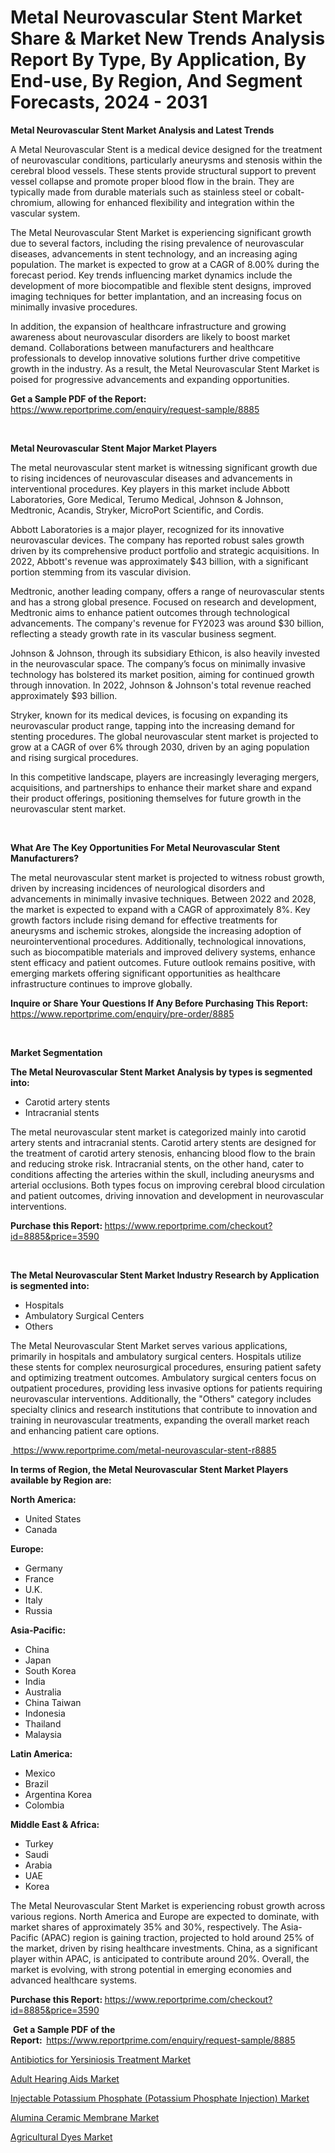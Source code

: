 <p><h1>Metal Neurovascular Stent Market Share & Market New Trends Analysis Report By Type, By Application, By End-use, By Region, And Segment Forecasts, 2024 - 2031</h1></p><p><strong>Metal Neurovascular Stent Market Analysis and Latest Trends</strong></p>
<p><p>A Metal Neurovascular Stent is a medical device designed for the treatment of neurovascular conditions, particularly aneurysms and stenosis within the cerebral blood vessels. These stents provide structural support to prevent vessel collapse and promote proper blood flow in the brain. They are typically made from durable materials such as stainless steel or cobalt-chromium, allowing for enhanced flexibility and integration within the vascular system.</p><p>The Metal Neurovascular Stent Market is experiencing significant growth due to several factors, including the rising prevalence of neurovascular diseases, advancements in stent technology, and an increasing aging population. The market is expected to grow at a CAGR of 8.00% during the forecast period. Key trends influencing market dynamics include the development of more biocompatible and flexible stent designs, improved imaging techniques for better implantation, and an increasing focus on minimally invasive procedures.</p><p>In addition, the expansion of healthcare infrastructure and growing awareness about neurovascular disorders are likely to boost market demand. Collaborations between manufacturers and healthcare professionals to develop innovative solutions further drive competitive growth in the industry. As a result, the Metal Neurovascular Stent Market is poised for progressive advancements and expanding opportunities.</p></p>
<p><strong>Get a Sample PDF of the Report:&nbsp;</strong> <a href="https://www.reportprime.com/enquiry/request-sample/8885?utm_campaign=1848&utm_medium=2&utm_source=Github&utm_content=ia&utm_term=28112024&utm_id=metal-neurovascular-stent">https://www.reportprime.com/enquiry/request-sample/8885</a></p>
<p>&nbsp;</p>
<p><strong>Metal Neurovascular Stent Major Market Players</strong></p>
<p><p>The metal neurovascular stent market is witnessing significant growth due to rising incidences of neurovascular diseases and advancements in interventional procedures. Key players in this market include Abbott Laboratories, Gore Medical, Terumo Medical, Johnson & Johnson, Medtronic, Acandis, Stryker, MicroPort Scientific, and Cordis.</p><p>Abbott Laboratories is a major player, recognized for its innovative neurovascular devices. The company has reported robust sales growth driven by its comprehensive product portfolio and strategic acquisitions. In 2022, Abbott's revenue was approximately $43 billion, with a significant portion stemming from its vascular division.</p><p>Medtronic, another leading company, offers a range of neurovascular stents and has a strong global presence. Focused on research and development, Medtronic aims to enhance patient outcomes through technological advancements. The company's revenue for FY2023 was around $30 billion, reflecting a steady growth rate in its vascular business segment.</p><p>Johnson & Johnson, through its subsidiary Ethicon, is also heavily invested in the neurovascular space. The company’s focus on minimally invasive technology has bolstered its market position, aiming for continued growth through innovation. In 2022, Johnson & Johnson's total revenue reached approximately $93 billion.</p><p>Stryker, known for its medical devices, is focusing on expanding its neurovascular product range, tapping into the increasing demand for stenting procedures. The global neurovascular stent market is projected to grow at a CAGR of over 6% through 2030, driven by an aging population and rising surgical procedures.</p><p>In this competitive landscape, players are increasingly leveraging mergers, acquisitions, and partnerships to enhance their market share and expand their product offerings, positioning themselves for future growth in the neurovascular stent market.</p></p>
<p>&nbsp;</p>
<p><strong>What Are The Key Opportunities For Metal Neurovascular Stent Manufacturers?</strong></p>
<p><p>The metal neurovascular stent market is projected to witness robust growth, driven by increasing incidences of neurological disorders and advancements in minimally invasive techniques. Between 2022 and 2028, the market is expected to expand with a CAGR of approximately 8%. Key growth factors include rising demand for effective treatments for aneurysms and ischemic strokes, alongside the increasing adoption of neurointerventional procedures. Additionally, technological innovations, such as biocompatible materials and improved delivery systems, enhance stent efficacy and patient outcomes. Future outlook remains positive, with emerging markets offering significant opportunities as healthcare infrastructure continues to improve globally.</p></p>
<p><strong>Inquire or Share Your Questions If Any Before Purchasing This Report:</strong> <a href="https://www.reportprime.com/enquiry/pre-order/8885?utm_campaign=1848&utm_medium=2&utm_source=Github&utm_content=ia&utm_term=28112024&utm_id=metal-neurovascular-stent">https://www.reportprime.com/enquiry/pre-order/8885</a></p>
<p>&nbsp;</p>
<p><strong>Market Segmentation</strong></p>
<p><strong>The Metal Neurovascular Stent Market Analysis by types is segmented into:</strong></p>
<p><ul><li>Carotid artery stents</li><li>Intracranial stents</li></ul></p>
<p><p>The metal neurovascular stent market is categorized mainly into carotid artery stents and intracranial stents. Carotid artery stents are designed for the treatment of carotid artery stenosis, enhancing blood flow to the brain and reducing stroke risk. Intracranial stents, on the other hand, cater to conditions affecting the arteries within the skull, including aneurysms and arterial occlusions. Both types focus on improving cerebral blood circulation and patient outcomes, driving innovation and development in neurovascular interventions.</p></p>
<p><strong>Purchase this Report:&nbsp;</strong><a href="https://www.reportprime.com/checkout?id=8885&price=3590&utm_campaign=1848&utm_medium=2&utm_source=Github&utm_content=ia&utm_term=28112024&utm_id=metal-neurovascular-stent">https://www.reportprime.com/checkout?id=8885&price=3590</a></p>
<p>&nbsp;</p>
<p><strong>The Metal Neurovascular Stent Market Industry Research by Application is segmented into:</strong></p>
<p><ul><li>Hospitals</li><li>Ambulatory Surgical Centers</li><li>Others</li></ul></p>
<p><p>The Metal Neurovascular Stent Market serves various applications, primarily in hospitals and ambulatory surgical centers. Hospitals utilize these stents for complex neurosurgical procedures, ensuring patient safety and optimizing treatment outcomes. Ambulatory surgical centers focus on outpatient procedures, providing less invasive options for patients requiring neurovascular interventions. Additionally, the "Others" category includes specialty clinics and research institutions that contribute to innovation and training in neurovascular treatments, expanding the overall market reach and enhancing patient care options.</p></p>
<p><a href="https://www.reportprime.com/metal-neurovascular-stent-r8885?utm_campaign=1848&utm_medium=2&utm_source=Github&utm_content=ia&utm_term=28112024&utm_id=metal-neurovascular-stent">&nbsp;https://www.reportprime.com/metal-neurovascular-stent-r8885</a></p>
<p><strong>In terms of Region, the Metal Neurovascular Stent Market Players available by Region are:</strong></p>
<p>
    <p> <strong> North America: </strong>
        <ul>
            <li>United States</li>
            <li>Canada</li>
        </ul>
        </p> 
    <p> <strong> Europe: </strong>
        <ul>
            <li>Germany</li>
            <li>France</li>
            <li>U.K.</li>
            <li>Italy</li>
            <li>Russia</li>
        </ul>
        </p> 
    <p> <strong> Asia-Pacific: </strong>
        <ul>
            <li>China</li>
            <li>Japan</li>
            <li>South Korea</li>
            <li>India</li>
            <li>Australia</li>
            <li>China Taiwan</li>
            <li>Indonesia</li>
            <li>Thailand</li>
            <li>Malaysia</li>
        </ul>
        </p> 
    <p> <strong> Latin America: </strong>
        <ul>
            <li>Mexico</li>
            <li>Brazil</li>
            <li>Argentina Korea</li>
            <li>Colombia</li>
        </ul>
        </p> 
    <p> <strong> Middle East & Africa: </strong>
        <ul>
            <li>Turkey</li>
            <li>Saudi</li>
            <li>Arabia</li>
            <li>UAE</li>
            <li>Korea</li>
        </ul>
    </p>
    </p>
<p><p>The Metal Neurovascular Stent Market is experiencing robust growth across various regions. North America and Europe are expected to dominate, with market shares of approximately 35% and 30%, respectively. The Asia-Pacific (APAC) region is gaining traction, projected to hold around 25% of the market, driven by rising healthcare investments. China, as a significant player within APAC, is anticipated to contribute around 20%. Overall, the market is evolving, with strong potential in emerging economies and advanced healthcare systems.</p></p>
<p><strong>Purchase this Report: </strong><a href="https://www.reportprime.com/checkout?id=8885&price=3590&utm_campaign=1848&utm_medium=2&utm_source=Github&utm_content=ia&utm_term=28112024&utm_id=metal-neurovascular-stent">https://www.reportprime.com/checkout?id=8885&price=3590</a></p>
<p>&nbsp;<strong>Get a Sample PDF of the Report:&nbsp;&nbsp;</strong><a href="https://www.reportprime.com/enquiry/request-sample/8885?utm_campaign=1848&utm_medium=2&utm_source=Github&utm_content=ia&utm_term=28112024&utm_id=metal-neurovascular-stent">https://www.reportprime.com/enquiry/request-sample/8885</a></p>
<p><strong></strong></p>
<p><p><a href="https://issuu.com/reportprime-2/docs/antibiotics-for-yersiniosis-treatme_4372a5065641c9?utm_campaign=1848&utm_medium=2&utm_source=Github&utm_content=ia&utm_term=28112024&utm_id=metal-neurovascular-stent">Antibiotics for Yersiniosis Treatment Market</a></p><p><a href="https://www.linkedin.com/pulse/future-adult-hearing-aids-market-global-forecast-trends-x21nc?utm_campaign=1848&utm_medium=2&utm_source=Github&utm_content=ia&utm_term=28112024&utm_id=metal-neurovascular-stent">Adult Hearing Aids Market</a></p><p><a href="https://issuu.com/reportprime-2/docs/injectable-potassium-phosphate-pota_da9e8969574959?utm_campaign=1848&utm_medium=2&utm_source=Github&utm_content=ia&utm_term=28112024&utm_id=metal-neurovascular-stent">Injectable Potassium Phosphate (Potassium Phosphate Injection) Market</a></p><p><a href="https://www.linkedin.com/pulse/alumina-ceramic-membrane-market-forecast-global-trends-analysis-wgxec?utm_campaign=1848&utm_medium=2&utm_source=Github&utm_content=ia&utm_term=28112024&utm_id=metal-neurovascular-stent">Alumina Ceramic Membrane Market</a></p><p><a href="https://www.linkedin.com/pulse/agricultural-dyes-market-size-share-analysis-growth-trends-cvaqc?utm_campaign=1848&utm_medium=2&utm_source=Github&utm_content=ia&utm_term=28112024&utm_id=metal-neurovascular-stent">Agricultural Dyes Market</a></p></p>
